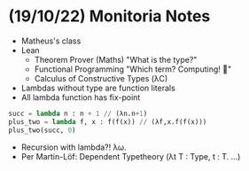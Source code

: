 # (19/10/22) Monitoria Notes

- Matheus's class
- Lean
  - Theorem Prover (Maths) "What is the type?"
  - Functional Programming "Which term? Computing! 🤖"
  - Calculus of Constructive Types (λC)
- Lambdas without type are function literals
- All lambda function has fix-point

```python
succ = lambda n : n + 1 // (λn.n+1)
plus_two = lambda f, x : f(f(x)) // (λf,x.f(f(x)))
plus_two(succ, 0)
```

- Recursion with lambda?! λω.
- Per Martin-Löf: Dependent Typetheory (λt T : Type, t : T. ...)
